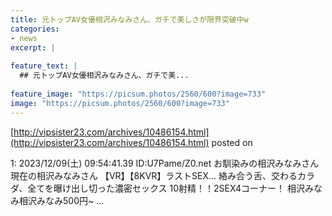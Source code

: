 ```yaml
---
title: 元トップAV女優相沢みなみさん、ガチで美しさが限界突破中w
categories:
- news
excerpt: |
  
feature_text: |
  ## 元トップAV女優相沢みなみさん、ガチで美...
  
feature_image: "https://picsum.photos/2560/600?image=733"
image: "https://picsum.photos/2560/600?image=733"
---
```


[http://vipsister23.com/archives/10486154.html](http://vipsister23.com/archives/10486154.html)
posted on 

<!--more-->

1: 2023/12/09(土) 09:54:41.39 ID:U7Pame/Z0.net お馴染みの相沢みなみさん 現在の相沢みなみさん 【VR】【8KVR】ラストSEX… 絡み合う舌、交わるカラダ、全てを曝け出し切った濃密セックス 10射精！！2SEX4コーナー！ 相沢みなみ相沢みなみ500円~ ...

